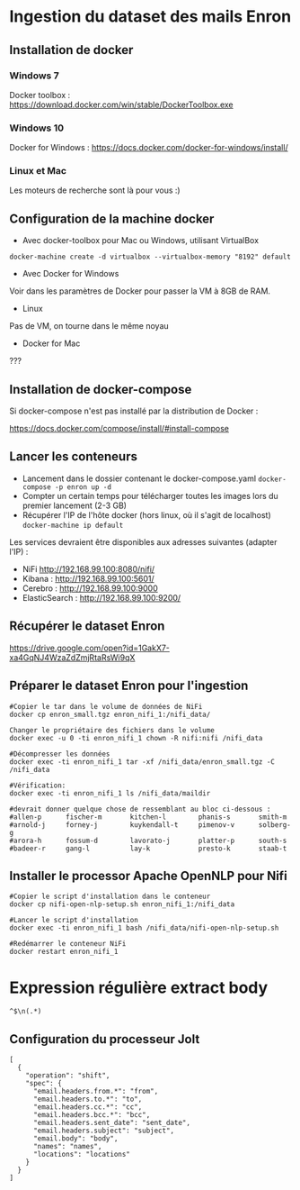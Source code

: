 # Ingestion du dataset des mails Enron

## Installation de docker

### Windows 7 

Docker toolbox : https://download.docker.com/win/stable/DockerToolbox.exe

### Windows 10

Docker for Windows : https://docs.docker.com/docker-for-windows/install/

### Linux et Mac

Les moteurs de recherche sont là pour vous :)

## Configuration de la machine docker

* Avec docker-toolbox pour Mac ou Windows, utilisant VirtualBox

`docker-machine create -d virtualbox --virtualbox-memory "8192" default`

* Avec Docker for Windows

Voir dans les paramètres de Docker pour passer la VM à 8GB de RAM.

* Linux 

Pas de VM, on tourne dans le même noyau

* Docker for Mac 

???

## Installation de docker-compose

Si docker-compose n'est pas installé par la distribution de Docker : 

https://docs.docker.com/compose/install/#install-compose

## Lancer les conteneurs

* Lancement dans le dossier contenant le docker-compose.yaml ``docker-compose -p enron up -d``
* Compter un certain temps pour télécharger toutes les images lors du premier lancement (2-3 GB)
* Récupérer l'IP de l'hôte docker (hors linux, où il s'agit de localhost) ``docker-machine ip default``

Les services devraient être disponibles aux adresses suivantes (adapter l'IP) :

* NiFi http://192.168.99.100:8080/nifi/
* Kibana : http://192.168.99.100:5601/
* Cerebro : http://192.168.99.100:9000
* ElasticSearch : http://192.168.99.100:9200/

## Récupérer le dataset Enron

https://drive.google.com/open?id=1GakX7-xa4GqNJ4WzaZdZmjRtaRsWi9qX

## Préparer le dataset Enron pour l'ingestion

```
#Copier le tar dans le volume de données de NiFi
docker cp enron_small.tgz enron_nifi_1:/nifi_data/

Changer le propriétaire des fichiers dans le volume
docker exec -u 0 -ti enron_nifi_1 chown -R nifi:nifi /nifi_data

#Décompresser les données
docker exec -ti enron_nifi_1 tar -xf /nifi_data/enron_small.tgz -C /nifi_data

#Vérification:
docker exec -ti enron_nifi_1 ls /nifi_data/maildir 

#devrait donner quelque chose de ressemblant au bloc ci-dessous :
#allen-p      fischer-m       kitchen-l        phanis-s       smith-m
#arnold-j     forney-j        kuykendall-t     pimenov-v      solberg-g
#arora-h      fossum-d        lavorato-j       platter-p      south-s
#badeer-r     gang-l          lay-k            presto-k       staab-t
```

## Installer le processor Apache OpenNLP pour Nifi

```
#Copier le script d'installation dans le conteneur
docker cp nifi-open-nlp-setup.sh enron_nifi_1:/nifi_data

#Lancer le script d'installation
docker exec -ti enron_nifi_1 bash /nifi_data/nifi-open-nlp-setup.sh

#Redémarrer le conteneur NiFi
docker restart enron_nifi_1
```


# Expression régulière extract body

```
^$\n(.*)
```

## Configuration du processeur Jolt

```
[
  {
    "operation": "shift",
    "spec": {
      "email.headers.from.*": "from",
      "email.headers.to.*": "to",
      "email.headers.cc.*": "cc",
      "email.headers.bcc.*": "bcc",
      "email.headers.sent_date": "sent_date",
      "email.headers.subject": "subject",
      "email.body": "body",
      "names": "names",
      "locations": "locations"
    }
  }
]
```

